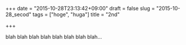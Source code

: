 +++
date = "2015-10-28T23:13:42+09:00"
draft = false
slug = "2015-10-28_secod"
tags = ["hoge", "huga"]
title = "2nd"

+++

blah blah
blah blah
blah blah blah blah...

